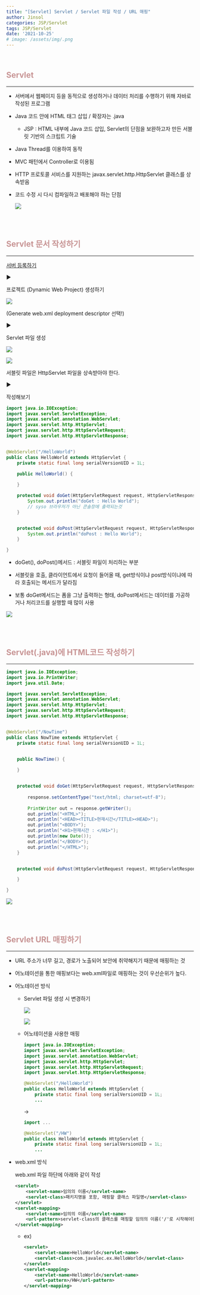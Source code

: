 ```yaml
---
title: "[Servlet] Servlet / Servlet 파일 작성 / URL 매핑"
author: Jinsol
categories: JSP/Servlet
tags: JSP/Servlet
date: '2021-10-25'
# image: /assets/img/.png
---
```


<br>

## <span style="color:#C89595">Servlet</span>
<hr>

- 서버에서 웹페이지 등을 동적으로 생성하거나 데이터 처리를 수행하기 위해 자바로 작성된 프로그램

- Java 코드 안에 HTML 태그 삽입 / 확장자는 .java

    - JSP : HTML 내부에 Java 코드 삽입, Servlet의 단점을 보완하고자 만든 서블릿 기반의 스크립트 기술

- Java Thread를 이용하여 동작

- MVC 패턴에서 Controller로 이용됨

- HTTP 프로토콜 서비스를 지원하는 javax.servlet.http.HttpServlet 클래스를 상속받음

- 코드 수정 시 다시 컴파일하고 배포해야 하는 단점

    ![](/assets/img/mvcpattern.jpg)



<br><br>

## <span style="color:#C89595">Servlet 문서 작성하기</span>
<hr>

[서버 등록하기](https://losuif.github.io/2021/10/22/JSP02.html)

▶

프로젝트 (Dynamic Web Project) 생성하기

![](/assets/img/servlet01.PNG)

(Generate web.xml deployment descriptor 선택!)

▶

Servlet 파일 생성

![](/assets/img/servlet02.PNG)

![](/assets/img/servlet03.PNG)

서블릿 파일은 HttpServlet 파일을 상속받아야 한다.

▶

작성해보기

```java
import java.io.IOException;
import javax.servlet.ServletException;
import javax.servlet.annotation.WebServlet;
import javax.servlet.http.HttpServlet;
import javax.servlet.http.HttpServletRequest;
import javax.servlet.http.HttpServletResponse;


@WebServlet("/HelloWorld")
public class HelloWorld extends HttpServlet {
	private static final long serialVersionUID = 1L;
       
    public HelloWorld() {

    }

	protected void doGet(HttpServletRequest request, HttpServletResponse response) throws ServletException, IOException {
		System.out.println("doGet : Hello World");
		// syso 브라우저가 아닌 콘솔창에 출력되는것
	}


	protected void doPost(HttpServletRequest request, HttpServletResponse response) throws ServletException, IOException {
		System.out.println("doPost : Hello World");
	}

}
```

- doGet(), doPost()메서드 : 서블릿 파일이 처리하는 부분

- 서블릿을 호출, 클라이언트에서 요청이 들어올 때, get방식이냐 post방식이냐에 따라 호출되는 메서드가 달라짐

- 보통 doGet메서드는 폼을 그냥 출력하는 형태, doPost메서드는 데이터를 가공하거나 처리코드를 실행할 때 많이 사용

![](/assets/img/servlet04.PNG)



<br><br>

## <span style="color:#C89595">Servlet(.java)에 HTML코드 작성하기</span>
<hr>

```java
import java.io.IOException;
import java.io.PrintWriter;
import java.util.Date;

import javax.servlet.ServletException;
import javax.servlet.annotation.WebServlet;
import javax.servlet.http.HttpServlet;
import javax.servlet.http.HttpServletRequest;
import javax.servlet.http.HttpServletResponse;


@WebServlet("/NowTime")
public class NowTime extends HttpServlet {
	private static final long serialVersionUID = 1L;
       

    public NowTime() {

    }


	protected void doGet(HttpServletRequest request, HttpServletResponse response) throws ServletException, IOException {
		
		response.setContentType("text/html; charset=utf-8");
		
		PrintWriter out = response.getWriter();
		out.println("<HTML>");
		out.println("<HEAD><TITLE>현재시간</TITLE><HEAD>");
		out.println("<BODY>");
		out.println("<H1>현재시간 : </H1>");
		out.println(new Date());
		out.println("</BODY>");
		out.println("</HTML>");
	}


	protected void doPost(HttpServletRequest request, HttpServletResponse response) throws ServletException, IOException {

	}

}
```

![](/assets/img/servlet05.PNG)



<br><br>

## <span style="color:#C89595">Servlet URL 매핑하기</span>
<hr>

- URL 주소가 너무 길고, 경로가 노출되어 보안에 취약해지기 때문에 매핑하는 것

- 어노테이션을 통한 매핑보다는 web.xml파일로 매핑하는 것이 우선순위가 높다.

- 어노테이션 방식

	- Servlet 파일 생성 시 변경하기

		![](/assets/img/servletmapping01.PNG)

		![](/assets/img/servletmapping02.PNG)

	- 어노테이션을 사용한 매핑

		```java
		import java.io.IOException;
		import javax.servlet.ServletException;
		import javax.servlet.annotation.WebServlet;
		import javax.servlet.http.HttpServlet;
		import javax.servlet.http.HttpServletRequest;
		import javax.servlet.http.HttpServletResponse;

		@WebServlet("/HelloWorld")
		public class HelloWorld extends HttpServlet {
			private static final long serialVersionUID = 1L;
			...   
		```

		->

		```java
		import ...

		@WebServlet("/HW")
		public class HelloWorld extends HttpServlet {
			private static final long serialVersionUID = 1L;
			...   
		```

- web.xml 방식

	web.xml 파일 하단에 아래와 같이 작성

	```xml
	<servlet>
		<servlet-name>임의의 이름</servlet-name>
		<servlet-class>패키지명을 포함, 매핑할 클래스 파일명</servlet-class>
	</servlet>
	<servlet-mapping>
		<servlet-name>임의의 이름</servlet-name>
		<url-pattern>servlet-class의 클래스를 매핑할 임의의 이름('/'로 시작해야함)</url-pattern>
	</servlet-mapping>
	```

	- ex)

		```xml
		<servlet>
			<servlet-name>HelloWorld</servlet-name>
			<servlet-class>com.javalec.ex.HelloWorld</servlet-class>
		</servlet>
		<servlet-mapping>
			<servlet-name>HelloWorld</servlet-name>
			<url-pattern>/HW</url-pattern>
		</servlet-mapping>
		```